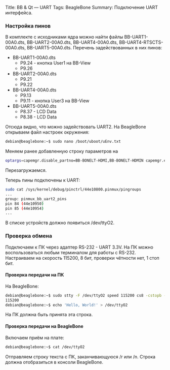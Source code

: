 Title: BB & Qt — UART
Tags: BeagleBone
Summary: Подключение UART интерфейса.

### Настройка пинов

В комплекте с исходниками ядра можно найти файлы BB-UART1-00A0.dts, BB-UART2-00A0.dts, BB-UART4-00A0.dts, BB-UART4-RTSCTS-00A0.dts, BB-UART5-00A0.dts.
Перечень задействованных в них пинов:
  * BB-UART1-00A0.dts
    * P9.24 - кнопка User1 на BB-View
    * P9.26
  * BB-UART2-00A0.dts
    * P9.21
    * P9.22
  * BB-UART4-00A0.dts
    * P9.13
    * P9.11 - кнопка User3 на BB-View
  * BB-UART5-00A0.dts
    * P8.37 - LCD Data
    * P8.38 - LCD Data

Отсюда видно, что можно задействовать UART2.
На BeagleBone открываем файл настроек окружения:
```bash
debian@beaglebone:~$ sudo nano /boot/uboot/uEnv.txt
```

Меняем ранее добавленную строку параметров на
```bash
optargs=capemgr.disable_partno=BB-BONELT-HDMI,BB-BONELT-HDMIN capemgr.enable_partno=BB-VIEW-LCD7-01,BB-UART2
```
Перезагружаемся.

Теперь пины подключены к UART:
```bash
sudo cat /sys/kernel/debug/pinctrl/44e10800.pinmux/pingroups
...
group: pinmux_bb_uart2_pins
pin 84 (44e10950)
pin 85 (44e10954)
...
```
В списке устройств должно появиться /dev/ttyO2.

### Проверка обмена

Подключаем к ПК через адаптер RS-232 - UART 3.3V. На ПК можно воспользоваться любым терминалом для работы с RS-232. Настраиваем на скорость 115200, 8 бит, проверки чётности нет, 1 стоп бит.

#### Проверка передачи на ПК

На BeagleBone:
```bash
debian@beaglebone:~$ sudo stty -F /dev/ttyO2 speed 115200 cs8 -cstopb -parenb
115200
debian@beaglebone:~$ echo 'Hello, World!' > /dev/ttyO2
```
На ПК должна быть принята эта строка.

#### Проверка передачи на BeagleBone
Включаем приём на плате:
```bash
debian@beaglebone:~$ cat /dev/ttyO2
```

Отправляем строку текста с ПК, заканчивающуюся /r или /n. Строка должна отобразиться в консоли BeagleBone.